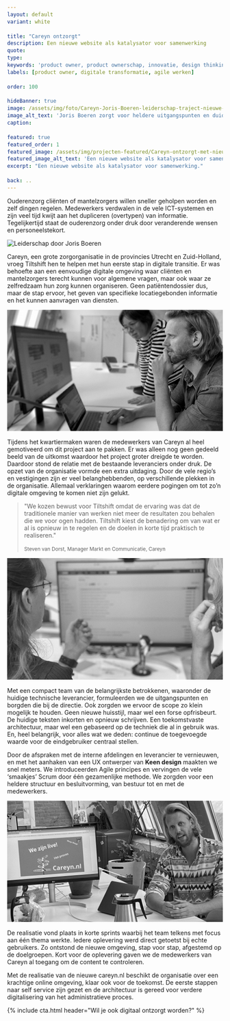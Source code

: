 ```yaml
---
layout: default
variant: white

title: "Careyn ontzorgt"
description: Een nieuwe website als katalysator voor samenwerking
quote:
type:
keywords: 'product owner, product ownerschap, innovatie, design thinking, software design thinking, digitalisering, digitale transformatie, zorg, ouderenzorg, nieuwe website'
labels: [product owner, digitale transformatie, agile werken]

order: 100

hideBanner: true
image: /assets/img/foto/Careyn-Joris-Boeren-leiderschap-traject-nieuwe-website.jpg
image_alt_text: 'Joris Boeren zorgt voor heldere uitgangspunten en duidelijke scope'
caption:

featured: true
featured_order: 1
featured_image: /assets/img/projecten-featured/Careyn-ontzorgt-met-nieuw-online-kanaal.jpg
featured_image_alt_text: 'Een nieuwe website als katalysator voor samenwerking.'
excerpt: "Een nieuwe website als katalysator voor samenwerking."

back: ..
---
```

Ouderenzorg cliënten of mantelzorgers willen sneller geholpen worden en zelf dingen regelen. Medewerkers verdwalen in de vele ICT-systemen en zijn veel tijd kwijt aan het dupliceren (overtypen) van informatie. Tegelijkertijd staat de ouderenzorg onder druk door veranderende wensen en personeelstekort.

<div class="article-image">
    <img src="/assets/img/foto/Joris-Boeren-leiderschap-traject-nieuwe-website-Careyn.jpg" alt="Leiderschap door Joris Boeren">
</div>

Careyn, een grote zorgorganisatie in de provincies Utrecht en Zuid-Holland, vroeg Tiltshift hen te helpen met hun eerste stap in digitale transitie. Er was behoefte aan een eenvoudige digitale omgeving waar cliënten en mantelzorgers terecht kunnen voor algemene vragen, maar ook waar ze zelfredzaam hun zorg kunnen organiseren. Geen patiëntendossier dus, maar de stap ervoor, het geven van specifieke locatiegebonden informatie en het kunnen aanvragen van diensten.

<div class="article-image">
    <img src="/assets/img/foto/Careyn-Joost-Bout-en-Sanne-Schuur-onderzoeken-doelgroep.jpg">
</div>

Tijdens het kwartiermaken waren de medewerkers van Careyn al heel gemotiveerd om dit project aan te pakken. Er was alleen nog geen gedeeld beeld van de uitkomst waardoor het project groter dreigde te worden. Daardoor stond de relatie met de bestaande leveranciers onder druk. De opzet van de organisatie vormde een extra uitdaging. Door de vele regio’s en vestigingen zijn er veel belanghebbenden, op verschillende plekken in de organisatie. Allemaal verklaringen waarom eerdere pogingen om tot zo’n digitale omgeving te komen niet zijn gelukt.

> "We kozen bewust voor Tiltshift omdat de ervaring was dat de traditionele manier van werken niet meer de resultaten zou behalen die we voor ogen hadden. Tiltshift kiest de benadering om van wat er al is opnieuw in te regelen en de doelen in korte tijd praktisch te realiseren."
>
> <small>Steven van Dorst, Manager Markt en Communicatie, Careyn</small>

<div class="article-image">
    <img src="/assets/img/foto/Careyn-Joost-en-Eva-kijken-naar-scherm.jpg">
</div>

Met een compact team van de belangrijkste betrokkenen, waaronder de huidige technische leverancier, formuleerden we de uitgangspunten en borgden die bij de directie. Ook zorgden we ervoor de scope zo klein mogelijk te houden. Geen nieuwe huisstijl, maar wel een forse opfrisbeurt. De huidige teksten inkorten en opnieuw schrijven. Een toekomstvaste architectuur, maar wel een gebaseerd op de techniek die al in gebruik was. En, heel belangrijk, voor alles wat we deden: continue de toegevoegde waarde voor de eindgebruiker centraal stellen.

Door de afspraken met de interne afdelingen en leverancier te vernieuwen, en met het aanhaken van een UX ontwerper van **Keen design** maakten we snel meters. We introduceerden Agile principes en vervingen de vele ‘smaakjes’ Scrum door één gezamenlijke methode. We zorgden voor een heldere structuur en besluitvorming, van bestuur tot en met de medewerkers.

<div class="article-image">
    <img src="/assets/img/foto/Careyn-nieuwe-website-Live.jpg">
</div>

De realisatie vond plaats in korte sprints waarbij het team telkens met focus aan één thema werkte. Iedere oplevering werd direct getoetst bij echte gebruikers. Zo ontstond de nieuwe omgeving, stap voor stap, afgestemd op de doelgroepen. Kort voor de oplevering gaven we de medewerkers van Careyn al toegang om de content te controleren.

Met de realisatie van de nieuwe careyn.nl beschikt de organisatie over een krachtige online omgeving, klaar ook voor de toekomst. De eerste stappen naar self service zijn gezet en de architectuur is gereed voor verdere digitalisering van het administratieve proces.

{% include cta.html header="Wil je ook digitaal ontzorgt worden?" %}
